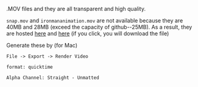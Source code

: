 .MOV files and they are all transparent and high quality.

```snap.mov``` and ```ironmananimation.mov``` are not available because they are 40MB and 28MB (exceed the capacity of github--25MB). As a result, they are hosted [here](https://null0verflow.xyz/video/snap%20(Converted).mov) and [here](https://null0verflow.xyz/video/ironmananimation%20(Converted).mov) (if you click, you will download the file)

Generate these by (for Mac)

```
File -> Export -> Render Video

format: quicktime

Alpha Channel: Straight - Unmatted

```
